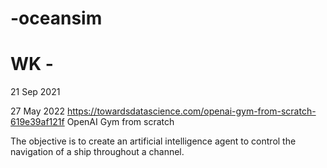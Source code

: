 # -oceansim

# WK - 
21 Sep 2021

27 May 2022
https://towardsdatascience.com/openai-gym-from-scratch-619e39af121f
OpenAI Gym from scratch

The objective is to create an artificial intelligence agent to control the navigation of a ship throughout a channel.